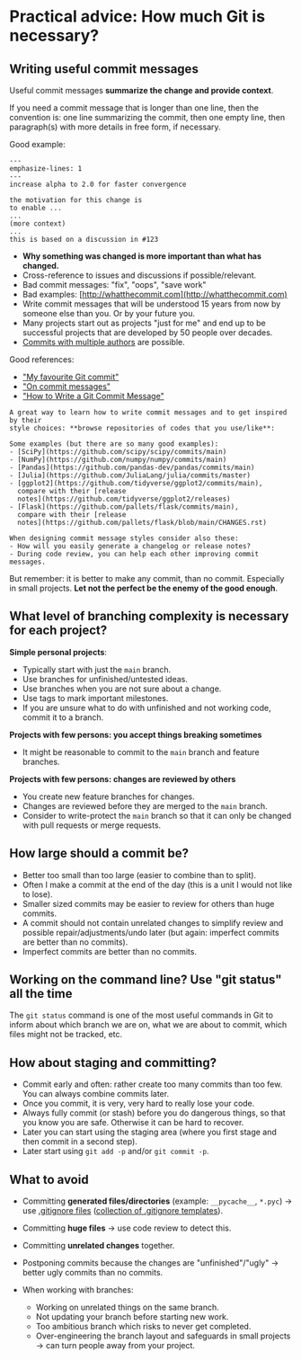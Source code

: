 # Practical advice: How much Git is necessary?


## Writing useful commit messages

Useful commit messages **summarize the change and provide context**.

If you need a commit message that is longer than one line,
then the convention is: one line summarizing the commit, then one empty line,
then paragraph(s) with more details in free form, if necessary.

Good example:
```{code-block} text
---
emphasize-lines: 1
---
increase alpha to 2.0 for faster convergence

the motivation for this change is
to enable ...
...
(more context)
...
this is based on a discussion in #123
```

- **Why something was changed is more important than what has changed.**
- Cross-reference to issues and discussions if possible/relevant.
- Bad commit messages: "fix", "oops", "save work"
- Bad examples: [http://whatthecommit.com](http://whatthecommit.com)
- Write commit messages that will be understood
  15 years from now by someone else than you. Or by your future you.
- Many projects start out as projects "just for me" and end up to be successful projects
  that are developed by 50 people over decades.
- [Commits with multiple authors](https://help.github.com/articles/creating-a-commit-with-multiple-authors/) are possible.

Good references:

- ["My favourite Git commit"](https://fatbusinessman.com/2019/my-favourite-git-commit)
- ["On commit messages"](https://who-t.blogspot.com/2009/12/on-commit-messages.html)
- ["How to Write a Git Commit Message"](https://chris.beams.io/posts/git-commit/)

```{note}
A great way to learn how to write commit messages and to get inspired by their
style choices: **browse repositories of codes that you use/like**:

Some examples (but there are so many good examples):
- [SciPy](https://github.com/scipy/scipy/commits/main)
- [NumPy](https://github.com/numpy/numpy/commits/main)
- [Pandas](https://github.com/pandas-dev/pandas/commits/main)
- [Julia](https://github.com/JuliaLang/julia/commits/master)
- [ggplot2](https://github.com/tidyverse/ggplot2/commits/main),
  compare with their [release
  notes](https://github.com/tidyverse/ggplot2/releases)
- [Flask](https://github.com/pallets/flask/commits/main),
  compare with their [release
  notes](https://github.com/pallets/flask/blob/main/CHANGES.rst)

When designing commit message styles consider also these:
- How will you easily generate a changelog or release notes?
- During code review, you can help each other improving commit messages.
```

But remember: it is better to make any commit, than no commit. Especially in small projects.
**Let not the perfect be the enemy of the good enough**.


## What level of branching complexity is necessary for each project?

**Simple personal projects**:
- Typically start with just the `main` branch.
- Use branches for unfinished/untested ideas.
- Use branches when you are not sure about a change.
- Use tags to mark important milestones.
- If you are unsure what to do with unfinished and not working code, commit it
  to a branch.

**Projects with few persons: you accept things breaking sometimes**
- It might be reasonable to commit to the `main` branch and feature branches.

**Projects with few persons: changes are reviewed by others**
- You create new feature branches for changes.
- Changes are reviewed before they are merged to the `main` branch.
- Consider to write-protect the `main` branch so that it can only be changed
  with pull requests or merge requests.


## How large should a commit be?

- Better too small than too large (easier to combine than to split).
- Often I make a commit at the end of the day (this is a unit I would not like to lose).
- Smaller sized commits may be easier to review for others than huge commits.
- A commit should not contain unrelated changes to simplify review and possible
  repair/adjustments/undo later (but again: imperfect commits are better than no commits).
- Imperfect commits are better than no commits.


## Working on the command line? Use "git status" all the time

The `git status` command is one of the most useful commands in Git
to inform about which branch we are on, what we are about to commit,
which files might not be tracked, etc.


## How about staging and committing?

- Commit early and often: rather create too many commits than too few.
  You can always combine commits later.
- Once you commit, it is very, very hard to really lose your code.
- Always fully commit (or stash) before you do dangerous things, so that you know you are safe.
  Otherwise it can be hard to recover.
- Later you can start using the staging area (where you first stage and then commit in a second step).
- Later start using `git add -p` and/or `git commit -p`.


## What to avoid

- Committing **generated files/directories** (example: `__pycache__`, `*.pyc`) ->
  use [.gitignore
  files](https://docs.github.com/en/get-started/getting-started-with-git/ignoring-files)
  ([collection of .gitignore templates](https://github.com/github/gitignore)).

- Committing **huge files** -> use code review to detect this.

- Committing **unrelated changes** together.

- Postponing commits because the changes are "unfinished"/"ugly" -> better ugly
  commits than no commits.

- When working with branches:
  - Working on unrelated things on the same branch.
  - Not updating your branch before starting new work.
  - Too ambitious branch which risks to never get completed.
  - Over-engineering the branch layout and safeguards in small projects -> can turn people away from your project.
